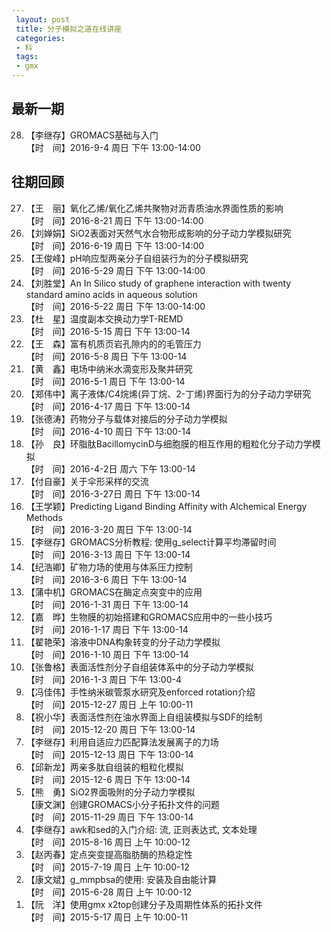 ```yaml
---
 layout: post
 title: 分子模拟之道在线讲座
 categories:
 - 科
 tags:
 - gmx
---
```


## 最新一期

<ol>
<li value='28'>
【李继存】GROMACS基础与入门<br>
【时　间】2016-9-4 周日 下午 13:00-14:00</li>
</ol>

## 往期回顾

<ol>

<li value='27'>
【王　丽】氧化乙烯/氧化乙烯共聚物对沥青质油水界面性质的影响<br>
【时　间】2016-8-21 周日 下午 13:00-14:00</li>

<li value='26'>
【刘婵娟】SiO2表面对天然气水合物形成影响的分子动力学模拟研究<br>
【时　间】2016-6-19 周日 下午 13:00-14:00</li>

<li value='25'>
【王俊峰】pH响应型两亲分子自组装行为的分子模拟研究<br>
【时　间】2016-5-29 周日 下午 13:00-14:00</li>

<li value='24'>
【刘胜堂】An In Silico study of graphene interaction with twenty standard amino acids in aqueous solution<br>
【时　间】2016-5-22 周日 下午 13:00-14:00</li>

<li value='23'>
【杜　星】温度副本交换动力学T-REMD<br>
【时　间】2016-5-15 周日 下午 13:00-14</li>

<li value='22'>
【王　森】富有机质页岩孔隙内的的毛管压力<br>
【时　间】2016-5-8 周日 下午 13:00-14</li>

<li value='21'>
【黄　鑫】电场中纳米水滴变形及聚并研究<br>
【时　间】2016-5-1 周日 下午 13:00-14</li>

<li value='20'>
【郑伟中】离子液体/C4烷烯(异丁烷、2-丁烯)界面行为的分子动力学研究<br>
【时　间】2016-4-17 周日 下午 13:00-14</li>

<li value='19'>
【张德涛】药物分子与载体对接后的分子动力学模拟<br>
【时　间】2016-4-10 周日 下午 13:00-14</li>

<li value='18'>
【孙　良】环脂肽BacillomycinD与细胞膜的相互作用的粗粒化分子动力学模拟<br>
【时　间】2016-4-2日 周六 下午 13:00-14</li>

<li value='17'>
【付自豪】关于伞形采样的交流<br>
【时　间】2016-3-27日 周日 下午 13:00-14</li>

<li value='16'>
【王学颖】Predicting Ligand Binding Affinity with Alchemical Energy Methods<br>
【时　间】2016-3-20 周日 下午 13:00-14</li>

<li value='15'>
【李继存】GROMACS分析教程: 使用g_select计算平均滞留时间<br>
【时　间】2016-3-13 周日 下午 13:00-14</li>

<li value='14'>
【纪浩卿】矿物力场的使用与体系压力控制<br>
【时　间】2016-3-6 周日 下午 13:00-14</li>

<li value='13'>
【蒲中机】GROMACS在酶定点突变中的应用<br>
【时　间】2016-1-31 周日 下午 13:00-14</li>

<li value='12'>
【嘉　晔】生物膜的初始搭建和GROMACS应用中的一些小技巧<br>
【时　间】2016-1-17 周日 下午 13:00-14</li>

<li value='11'>
【翟艳荣】溶液中DNA构象转变的分子动力学模拟<br>
【时　间】2016-1-10 周日 下午 13:00-14</li>

<li value='10'>
【张鲁格】表面活性剂分子自组装体系中的分子动力学模拟<br>
【时　间】2016-1-3 周日 下午 13:00-4</li>

<li value='9'>
【冯佳伟】手性纳米碳管泵水研究及enforced rotation介绍<br>
【时　间】2015-12-27 周日 上午 10:00-11</li>

<li value='8'>
【祝小华】表面活性剂在油水界面上自组装模拟与SDF的绘制<br>
【时　间】2015-12-20 周日 下午 13:00-14</li>

<li value='7'>
【李继存】利用自适应力匹配算法发展离子的力场<br>
【时　间】2015-12-13 周日 下午 13:00-14</li>

<li value='6'>
【邱新龙】两亲多肽自组装的粗粒化模拟<br>
【时　间】2015-12-6 周日 下午 13:00-14</li>

<li value='5'>
【熊　勇】SiO2界面吸附的分子动力学模拟<br>
【康文渊】创建GROMACS小分子拓扑文件的问题<br>
【时　间】2015-11-29 周日 下午 13:00-14</li>

<li value='4'>
【李继存】awk和sed的入门介绍: 流, 正则表达式, 文本处理<br>
【时　间】2015-8-16 周日 上午 10:00-12</li>

<li value='3'>
【赵丙春】定点突变提高脂肪酶的热稳定性<br>
【时　间】2015-7-19 周日 上午 10:00-12</li>

<li value='2'>
【康文斌】g_mmpbsa的使用: 安装及自由能计算<br>
【时　间】2015-6-28 周日 上午 10:00-12</li>

<li value='1'>
【阮　洋】使用gmx x2top创建分子及周期性体系的拓扑文件<br>
【时　间】2015-5-17 周日 上午 10:00-11</li>
</ol>
